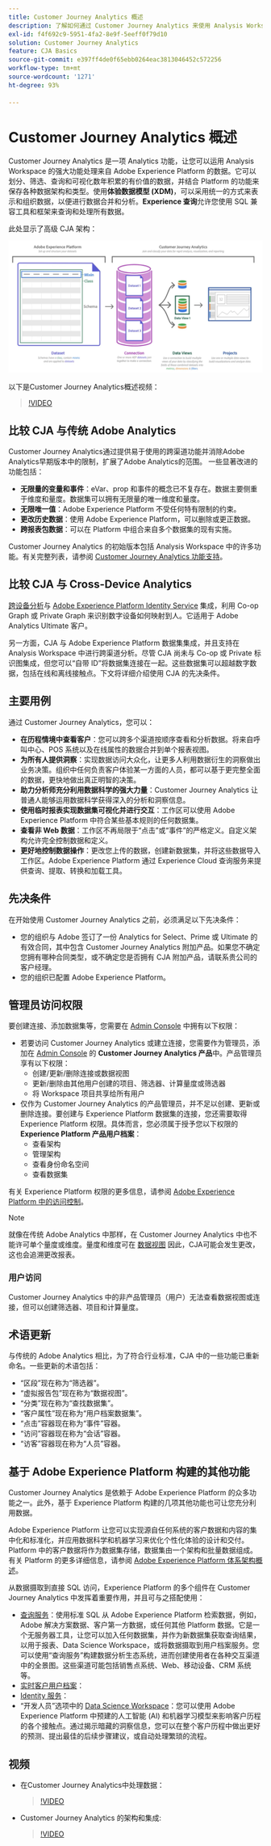 ```yaml
---
title: Customer Journey Analytics 概述
description: 了解如何通过 Customer Journey Analytics 来使用 Analysis Workspace 处理来自 Experience Platform 的数据。
exl-id: f4f692c9-5951-4fa2-8e9f-5eeff0f79d10
solution: Customer Journey Analytics
feature: CJA Basics
source-git-commit: e397ff4de0f65ebb0264eac3813046452c572256
workflow-type: tm+mt
source-wordcount: '1271'
ht-degree: 93%

---
```


# Customer Journey Analytics 概述

Customer Journey Analytics 是一项 Analytics 功能，让您可以运用 Analysis Workspace 的强大功能处理来自 Adobe Experience Platform 的数据。它可以划分、筛选、查询和可视化数年积累的有价值的数据，并结合 Platform 的功能来保存各种数据架构和类型。使用&#x200B;**体验数据模型 (XDM)**，可以采用统一的方式来表示和组织数据，以便进行数据合并和分析。**Experience 查询**&#x200B;允许您使用 SQL 兼容工具和框架来查询和处理所有数据。

此处显示了高级 CJA 架构：

![架构](assets/cja-architecture.png)

以下是Customer Journey Analytics概述视频：

>[!VIDEO](https://video.tv.adobe.com/v/30090/?quality=12)

## 比较 CJA 与传统 Adobe Analytics

Customer Journey Analytics通过提供易于使用的跨渠道功能并消除Adobe Analytics早期版本中的限制，扩展了Adobe Analytics的范围。 一些显著改进的功能包括：

* **无限量的变量和事件**：eVar、prop 和事件的概念已不复存在。数据主要侧重于维度和量度。数据集可以拥有无限量的唯一维度和量度。
* **无限唯一值**：Adobe Experience Platform 不受任何特有限制的约束。
* **更改历史数据**：使用 Adobe Experience Platform，可以删除或更正数据。
* **跨报表包数据**：可以在 Platform 中组合来自多个数据集的现有实施。

Customer Journey Analytics 的初始版本包括 Analysis Workspace 中的许多功能。有关完整列表，请参阅 [Customer Journey Analytics 功能支持](cja-aa.md)。

## 比较 CJA 与 Cross-Device Analytics

[跨设备分析](https://experienceleague.adobe.com/docs/analytics/components/cda/overview.html)与 [Adobe Experience Platform Identity Service](https://experienceleague.adobe.com/docs/experience-platform/identity/home.html?lang=zh-Hans) 集成，利用 Co-op Graph 或 Private Graph 来识别数字设备如何映射到人。它适用于 Adobe Analytics Ultimate 客户。

另一方面，CJA 与 Adobe Experience Platform 数据集集成，并且支持在 Analysis Workspace 中进行跨渠道分析。尽管 CJA 尚未与 Co-op 或 Private 标识图集成，但您可以“自带 ID”将数据集连接在一起。这些数据集可以超越数字数据，包括在线和离线接触点。下文将详细介绍使用 CJA 的先决条件。

## 主要用例

通过 Customer Journey Analytics，您可以：

* **在历程情境中查看客户**：您可以跨多个渠道按顺序查看和分析数据。将来自呼叫中心、POS 系统以及在线属性的数据合并到单个报表视图。
* **为所有人提供洞察**：实现数据访问大众化，让更多人利用数据衍生的洞察做出业务决策。组织中任何负责客户体验某一方面的人员，都可以基于更完整全面的数据，更快地做出真正明智的决策。
* **助力分析师充分利用数据科学的强大力量**：Customer Journey Analytics 让普通人能够运用数据科学获得深入的分析和洞察信息。
* **使用临时报表实现数据集可视化并进行交互**：工作区可以使用 Adobe Experience Platform 中符合某些基本规则的任何数据集。
* **查看非 Web 数据**：工作区不再局限于“点击”或“事件”的严格定义。自定义架构允许完全控制数据和定义。
* **更好地控制数据操作**：更改您上传的数据，创建新数据集，并将这些数据导入工作区。Adobe Experience Platform 通过 Experience Cloud 查询服务来提供查询、提取、转换和加载工具。

## 先决条件

在开始使用 Customer Journey Analytics 之前，必须满足以下先决条件：

* 您的组织与 Adobe 签订了一份 Analytics for Select、Prime 或 Ultimate 的有效合同，其中包含 Customer Journey Analytics 附加产品。如果您不确定您拥有哪种合同类型，或不确定您是否拥有 CJA 附加产品，请联系贵公司的客户经理。
* 您的组织已配置 Adobe Experience Platform。

## 管理员访问权限

要创建连接、添加数据集等，您需要在 [Admin Console](https://adminconsole.adobe.com/enterprise/) 中拥有以下权限：

* 若要访问 Customer Journey Analytics 或建立连接，您需要作为管理员，添加在 [Admin Console](https://adminconsole.adobe.com/enterprise/) 的 **Customer Journey Analytics 产品**&#x200B;中。产品管理员享有以下权限：
   * 创建/更新/删除连接或数据视图
   * 更新/删除由其他用户创建的项目、筛选器、计算量度或筛选器
   * 将 Workspace 项目共享给所有用户
* 仅作为 Customer Journey Analytics 的产品管理员，并不足以创建、更新或删除连接。要创建与 Experience Platform 数据集的连接，您还需要取得 Experience Platform 权限。具体而言，您必须属于授予您以下权限的 **Experience Platform 产品用户档案**：
   * 查看架构
   * 管理架构
   * 查看身份命名空间
   * 查看数据集

有关 Experience Platform 权限的更多信息，请参阅 [Adobe Experience Platform 中的访问控制](https://experienceleague.adobe.com/docs/experience-platform/access-control/home.html?lang=zh-Hans)。

>[!NOTE]
>
>就像在传统 Adobe Analytics 中那样，在 Customer Journey Analytics 中也不能许可单个量度或维度。量度和维度可在 [数据视图](/help/data-views/data-views.md) 因此，CJA可能会发生更改，这也会追溯更改报表。

### 用户访问

Customer Journey Analytics 中的非产品管理员（用户）无法查看数据视图或连接，但可以创建筛选器、项目和计算量度。

## 术语更新

与传统的 Adobe Analytics 相比，为了符合行业标准，CJA 中的一些功能已重新命名。一些更新的术语包括：

* “区段”现在称为“筛选器”。
* “虚拟报告包”现在称为“数据视图”。
* “分类”现在称为“查找数据集”。
* “客户属性”现在称为“用户档案数据集”。
* “点击”容器现在称为“事件”容器。
* “访问”容器现在称为“会话”容器。
* “访客”容器现在称为“人员”容器。

## 基于 Adobe Experience Platform 构建的其他功能

Customer Journey Analytics 是依赖于 Adobe Experience Platform 的众多功能之一。此外，基于 Experience Platform 构建的几项其他功能也可让您充分利用数据。

Adobe Experience Platform 让您可以实现源自任何系统的客户数据和内容的集中化和标准化，并应用数据科学和机器学习来优化个性化体验的设计和交付。Platform 中的客户数据将作为数据集存储，数据集由一个架构和批量数据组成。有关 Platform 的更多详细信息，请参阅 [Adobe Experience Platform 体系架构概述](https://experienceleague.adobe.com/docs/platform-learn/tutorials/intro-to-platform/basic-architecture.html?lang=en)。

从数据摄取到直接 SQL 访问，Experience Platform 的多个组件在 Customer Journey Analytics 中发挥着重要作用，并且可与之搭配使用：

* [查询服务](https://experienceleague.adobe.com/docs/experience-platform/query/home.html?lang=zh-Hans)：使用标准 SQL 从 Adobe Experience Platform 检索数据，例如，Adobe 解决方案数据、客户第一方数据，或任何其他 Platform 数据。它是一个无服务器工具，让您可以加入任何数据集，并作为新数据集获取查询结果，以用于报表、Data Science Workspace，或将数据摄取到用户档案服务。您可以使用“查询服务”构建数据分析生态系统，进而创建使用者在各种交互渠道中的全景图。这些渠道可能包括销售点系统、Web、移动设备、CRM 系统等。
* [实时客户用户档案](https://experienceleague.adobe.com/docs/experience-platform/profile/home.html?lang=en)：
* [Identity 服务](https://experienceleague.adobe.com/docs/experience-platform/identity/home.html?lang=en)：
* “开发人员”选项中的 [Data Science Workspace](https://experienceleague.adobe.com/docs/experience-platform/data-science-workspace/home.html?lang=en)：您可以使用 Adobe Experience Platform 中预建的人工智能 (AI) 和机器学习模型来影响客户历程的各个接触点。通过揭示暗藏的洞察信息，您可以在整个客户历程中做出更好的预测、提出最佳的后续步骤建议，或自动处理繁琐的流程。

## 视频

* 在Customer Journey Analytics中处理数据：

   >[!VIDEO](https://video.tv.adobe.com/v/32112/?quality=12)

* Customer Journey Analytics 的架构和集成:

   >[!VIDEO](https://video.tv.adobe.com/v/32483/?quality=12)

